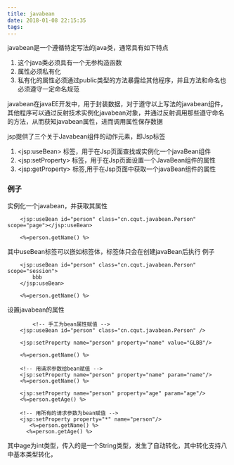 ```yaml
---
title: javabean
date: 2018-01-08 22:15:35
tags:
---
```

javabean是一个遵循特定写法的java类，通常具有如下特点
1. 这个java类必须具有一个无参构造函数
2. 属性必须私有化
3. 私有化的属性必须通过public类型的方法暴露给其他程序，并且方法和命名也必须遵守一定命名规范

javabean在javaEE开发中，用于封装数据，对于遵守以上写法的javabean组件，其他程序可以通过反射技术实例化javabean对象，并通过反射调用那些遵守命名的方法，从而获知javabean属性，进而调用属性保存数据

jsp提供了三个关于Javabean组件的动作元素，即Jsp标签
1. &lt;jsp:useBean&gt; 标签，用于在Jsp页面查找或实例化一个javaBean组件
2. &lt;jsp:setProperty&gt; 标签，用于在Jsp页面设置一个JavaBean组件的属性
3. &lt;jsp:getProperty&gt; 标签,用于在Jsp页面中获取一个javaBean组件的属性

### 例子
实例化一个javabean，并获取其属性
```
    <jsp:useBean id="person" class="cn.cqut.javabean.Person" scope="page"></jsp:useBean>
    
    <%=person.getName() %>
```
其中useBean标签可以嵌如标签体，标签体只会在创建javaBean后执行
例子
```
    <jsp:useBean id="person" class="cn.cqut.javabean.Person" scope="session">
    	bbb
    </jsp:useBean>
    
    <%=person.getName() %>
```


设置javabean的属性
```
    	<!-- 手工为bean属性赋值 -->
    <jsp:useBean id="person" class="cn.cqut.javabean.Person" />
    
    <jsp:setProperty name="person" property="name" value="GLBB"/>
    
    <%=person.getName() %>

    <!-- 用请求参数给bean赋值 -->
    <jsp:setProperty name="person" property="name" param="name"/>
    <%=person.getName() %>

    <jsp:setProperty name="person" property="age" param="age"/>
    <%=person.getAge() %>

    <!-- 用所有的请求参数为bean赋值 -->
    <jsp:setProperty property="*" name="person"/>
       <%=person.getName() %>
      <%=person.getAge() %>
```
其中age为int类型，传入的是一个String类型，发生了自动转化，其中转化支持八中基本类型转化，